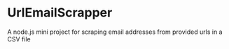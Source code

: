 # UrlEmailScrapper
A node.js mini project for scraping email addresses from provided urls in a CSV file
